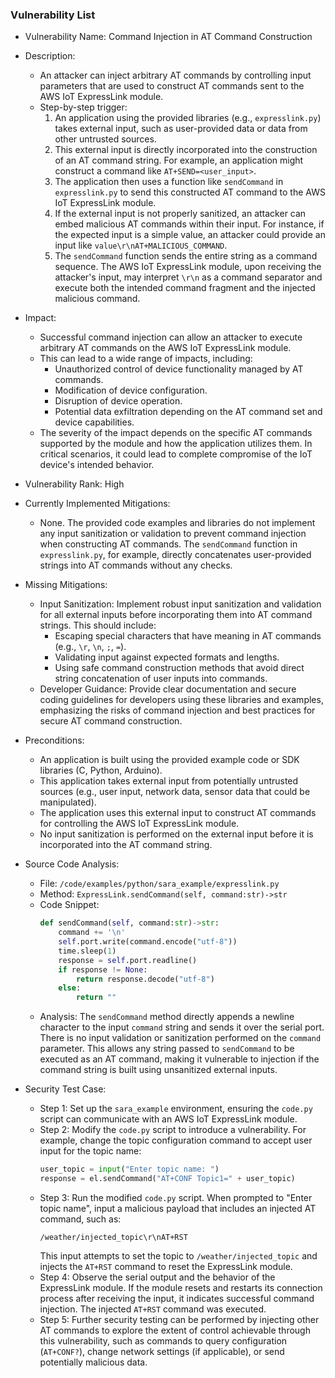 ### Vulnerability List

- Vulnerability Name: Command Injection in AT Command Construction

- Description:
    - An attacker can inject arbitrary AT commands by controlling input parameters that are used to construct AT commands sent to the AWS IoT ExpressLink module.
    - Step-by-step trigger:
        1. An application using the provided libraries (e.g., `expresslink.py`) takes external input, such as user-provided data or data from other untrusted sources.
        2. This external input is directly incorporated into the construction of an AT command string. For example, an application might construct a command like `AT+SEND=<user_input>`.
        3. The application then uses a function like `sendCommand` in `expresslink.py` to send this constructed AT command to the AWS IoT ExpressLink module.
        4. If the external input is not properly sanitized, an attacker can embed malicious AT commands within their input. For instance, if the expected input is a simple value, an attacker could provide an input like `value\r\nAT+MALICIOUS_COMMAND`.
        5. The `sendCommand` function sends the entire string as a command sequence. The AWS IoT ExpressLink module, upon receiving the attacker's input, may interpret `\r\n` as a command separator and execute both the intended command fragment and the injected malicious command.

- Impact:
    - Successful command injection can allow an attacker to execute arbitrary AT commands on the AWS IoT ExpressLink module.
    - This can lead to a wide range of impacts, including:
        - Unauthorized control of device functionality managed by AT commands.
        - Modification of device configuration.
        - Disruption of device operation.
        - Potential data exfiltration depending on the AT command set and device capabilities.
    - The severity of the impact depends on the specific AT commands supported by the module and how the application utilizes them. In critical scenarios, it could lead to complete compromise of the IoT device's intended behavior.

- Vulnerability Rank: High

- Currently Implemented Mitigations:
    - None. The provided code examples and libraries do not implement any input sanitization or validation to prevent command injection when constructing AT commands. The `sendCommand` function in `expresslink.py`, for example, directly concatenates user-provided strings into AT commands without any checks.

- Missing Mitigations:
    - Input Sanitization: Implement robust input sanitization and validation for all external inputs before incorporating them into AT command strings. This should include:
        - Escaping special characters that have meaning in AT commands (e.g., `\r`, `\n`, `;`, `=`).
        - Validating input against expected formats and lengths.
        - Using safe command construction methods that avoid direct string concatenation of user inputs into commands.
    - Developer Guidance: Provide clear documentation and secure coding guidelines for developers using these libraries and examples, emphasizing the risks of command injection and best practices for secure AT command construction.

- Preconditions:
    - An application is built using the provided example code or SDK libraries (C, Python, Arduino).
    - This application takes external input from potentially untrusted sources (e.g., user input, network data, sensor data that could be manipulated).
    - The application uses this external input to construct AT commands for controlling the AWS IoT ExpressLink module.
    - No input sanitization is performed on the external input before it is incorporated into the AT command string.

- Source Code Analysis:
    - File: `/code/examples/python/sara_example/expresslink.py`
    - Method: `ExpressLink.sendCommand(self, command:str)->str`
    - Code Snippet:
        ```python
        def sendCommand(self, command:str)->str:
            command += '\n'
            self.port.write(command.encode("utf-8"))
            time.sleep(1)
            response = self.port.readline()
            if response != None:
                return response.decode("utf-8")
            else:
                return ""
        ```
    - Analysis: The `sendCommand` method directly appends a newline character to the input `command` string and sends it over the serial port. There is no input validation or sanitization performed on the `command` parameter. This allows any string passed to `sendCommand` to be executed as an AT command, making it vulnerable to injection if the command string is built using unsanitized external inputs.

- Security Test Case:
    - Step 1: Set up the `sara_example` environment, ensuring the `code.py` script can communicate with an AWS IoT ExpressLink module.
    - Step 2: Modify the `code.py` script to introduce a vulnerability. For example, change the topic configuration command to accept user input for the topic name:
        ```python
        user_topic = input("Enter topic name: ")
        response = el.sendCommand("AT+CONF Topic1=" + user_topic)
        ```
    - Step 3: Run the modified `code.py` script. When prompted to "Enter topic name", input a malicious payload that includes an injected AT command, such as:
        ```
        /weather/injected_topic\r\nAT+RST
        ```
        This input attempts to set the topic to `/weather/injected_topic` and injects the `AT+RST` command to reset the ExpressLink module.
    - Step 4: Observe the serial output and the behavior of the ExpressLink module. If the module resets and restarts its connection process after receiving the input, it indicates successful command injection. The injected `AT+RST` command was executed.
    - Step 5: Further security testing can be performed by injecting other AT commands to explore the extent of control achievable through this vulnerability, such as commands to query configuration (`AT+CONF?`), change network settings (if applicable), or send potentially malicious data.